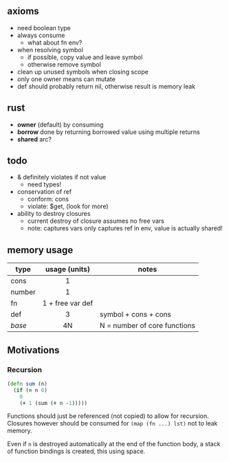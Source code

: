 ## axioms

- need boolean type
- always consume
  - what about fn env?
- when resolving symbol
  - if possible, copy value and leave symbol
  - otherwise remove symbol
- clean up unused symbols when closing scope
- only one owner means can mutate
- def should probably return nil, otherwise result is memory leak

## rust

- **owner** (default) by consuming
- **borrow** done by returning borrowed value using multiple returns
- **shared** arc?

## todo

- & definitely violates if not value
  - need types!
- conservation of ref
  - conform: cons
  - violate: $get, (look for more)
- ability to destroy closures
  - current destroy of closure assumes no free vars
  - note: captures vars only captures ref in env, value is actually shared!

## memory usage

| type   |  usage (units)   | notes                        |
| ------ | :--------------: | ---------------------------- |
| cons   |        1         |                              |
| number |        1         |                              |
| fn     | 1 + free var def |                              |
| def    |        3         | symbol + cons + cons         |
| _base_ |        4N        | N = number of core functions |

## Motivations

### Recursion

```clj
(defn sum (n)
  (if (= n 0)
    0
    (+ 1 (sum (+ n -1)))))
```

Functions should just be referenced (not copied) to allow for recursion. Closures however should be consumed for `(map (fn ...) lst)` not to leak memory.

Even if `n` is destroyed automatically at the end of the function body, a stack of function bindings is created, this using space.
